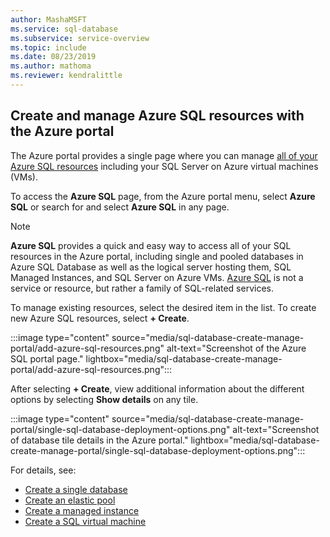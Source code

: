 ```yaml
---
author: MashaMSFT
ms.service: sql-database
ms.subservice: service-overview  
ms.topic: include
ms.date: 08/23/2019
ms.author: mathoma
ms.reviewer: kendralittle
---
```


## Create and manage Azure SQL resources with the Azure portal

The Azure portal provides a single page where you can manage [all of your Azure SQL resources](https://go.microsoft.com/fwlink/?linkid=2100641) including your SQL Server on Azure virtual machines (VMs).

To access the **Azure SQL** page, from the Azure portal menu, select **Azure SQL** or search for and select **Azure SQL** in any page.

> [!NOTE]
> **Azure SQL** provides a quick and easy way to access all of your SQL resources in the Azure portal, including single and pooled databases in Azure SQL Database as well as the logical server hosting them, SQL Managed Instances, and SQL Server on Azure VMs. [Azure SQL](../azure-sql-iaas-vs-paas-what-is-overview.md) is not a service or resource, but rather a family of SQL-related services.

To manage existing resources, select the desired item in the list. To create new Azure SQL resources, select **+ Create**.

:::image type="content" source="media/sql-database-create-manage-portal/add-azure-sql-resources.png" alt-text="Screenshot of the Azure SQL portal page."  lightbox="media/sql-database-create-manage-portal/add-azure-sql-resources.png":::

After selecting **+ Create**, view additional information about the different options by selecting **Show details** on any tile.

:::image type="content" source="media/sql-database-create-manage-portal/single-sql-database-deployment-options.png" alt-text="Screenshot of database tile details in the Azure portal."  lightbox="media/sql-database-create-manage-portal/single-sql-database-deployment-options.png":::

For details, see:

- [Create a single database](../database/single-database-create-quickstart.md)
- [Create an elastic pool](../database/elastic-pool-overview.md#create-a-new-sql-database-elastic-pool-by-using-the-azure-portal)
- [Create a managed instance](../managed-instance/instance-create-quickstart.md)
- [Create a SQL virtual machine](../virtual-machines/windows/sql-vm-create-portal-quickstart.md)